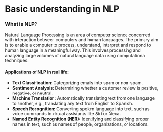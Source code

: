 # Basic understanding in NLP

### What is NLP?

Natural Language Processing is an area of computer science concerned with interaction between computers and human languages. The primary aim is to enable a computer to process, understand, interpret and respond to human language in a meaningful way. This involves processing and analyzing large volumes of natural language data using computational techniques.

#### Applications of NLP in real life:

- **Text Classification:** Categorizing emails into spam or non-spam.
- **Sentiment Analysis:** Determining whether a customer review is positive, negative, or neutral.
- **Machine Translation:** Automatically translating text from one language to another, e.g., translating any text from English to Spanish.
- **Speech Recognition:** Converting spoken language into text, such as voice commands in virtual assistants like Siri or Alexa.
- **Named Entity Recognition (NER):** Identifying and classifying proper names in text, such as names of people, organizations, or locations.

